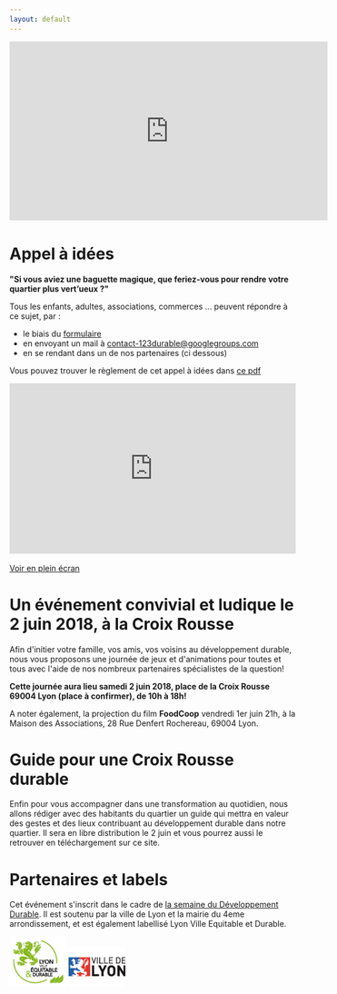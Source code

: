 ```yaml
---
layout: default
---
```

<iframe width="560" height="315" src="https://www.youtube.com/embed/iNkfXaI04ZA" frameborder="0" allow="autoplay; encrypted-media" allowfullscreen></iframe>

# [](#header-1) Appel à idées

**"Si vous aviez une baguette magique, que feriez-vous pour rendre votre quartier plus vert’ueux ?"**

Tous les enfants, adultes, associations, commerces ... peuvent répondre à ce sujet, par : 

* le biais du [formulaire](https://framaforms.org/appel-a-idees-vertueuses-1518976327)
* en envoyant un mail à contact-123durable@googlegroups.com 
* en se rendant dans un de nos partenaires (ci dessous)

Vous pouvez trouver le règlement de cet appel à idées dans [ce pdf](documents/Reglement_Appel_Idee.pdf)

<iframe width="100%" height="300px" frameBorder="0" src="https://umap.openstreetmap.fr/fr/map/123durable-partenaire-appel-a-idee_212938?scaleControl=false&miniMap=false&scrollWheelZoom=false&zoomControl=true&allowEdit=false&moreControl=true&searchControl=null&tilelayersControl=null&embedControl=null&datalayersControl=true&onLoadPanel=undefined&captionBar=false"></iframe><p><a href="https://umap.openstreetmap.fr/fr/map/123durable-partenaire-appel-a-idee_212938">Voir en plein écran</a></p>

# [](#header-2) Un événement convivial et ludique le 2 juin 2018, à la Croix Rousse

Afin d'initier votre famille, vos amis, vos voisins au développement durable, nous vous proposons une journée de jeux et d'animations pour toutes et tous avec l'aide de nos nombreux partenaires spécialistes de la question!

**Cette journée aura lieu samedi 2 juin 2018, place de la Croix Rousse 69004 Lyon (place à confirmer), de 10h à 18h!** 

A noter également, la projection du film **FoodCoop** vendredi 1er juin 21h, à la Maison des Associations, 28 Rue Denfert Rochereau, 69004 Lyon.

# [](#header-3)Guide pour une Croix Rousse durable 

Enfin pour vous accompagner dans une transformation au quotidien, nous allons rédiger avec des habitants du quartier un guide qui mettra en valeur des gestes et des lieux contribuant au développement durable dans notre quartier. Il sera en libre distribution le 2 juin et vous pourrez aussi le retrouver en téléchargement sur ce site.

# [](#header-3)Partenaires et labels

Cet événement s'inscrit dans le cadre de [la semaine du Développement Durable](http://evenements.developpement-durable.gouv.fr/campagnes/sedd2018/presentation-semaine-europeenne-du-developpement-durable). Il est soutenu par la ville de Lyon et la mairie du 4eme arrondissement, et est également labellisé Lyon Ville Equitable et Durable.

<a  href="https://www.lyon.fr/economie/economie-sociale-et-solidaire/le-label-lyon-ville-equitable-et-durable"><img src="documents/LVED.jpg" alt="LVED" style="width: 100px;"/></a>
<a  href="https://www.lyon.fr/actualite/conseils-de-quartier/apicq-2018-cest-parti"><img src="documents/VilleDeLyon.jpg" alt="Ville de Lyon" style="width: 100px;"/></a>
